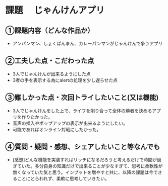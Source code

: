 # 課題　 じゃんけんアプリ

## ①課題内容（どんな作品か）
- アンパンマン、しょくぱんまん、カレーパンマンがじゃんけんで争うアプリ

## ②工夫した点・こだわった点
- 3人でじゃんけんが出来るようにした点
- 3者の手を表示する為にalertの処理を少し遅らせた点

## ③難しかった点・次回トライしたいこと(又は機能)
- 3人でじゃんけんをした上で、ライフを削り合って全体の勝者を決めるアプリを作りたかった。
- 音声の挿入やポップアップの表示が出来るようにしたい。
- 可能であればオンライン対戦にしたかった。

## ④質問・疑問・感想、シェアしたいこと等なんでも
- [感想]どんな機能を実装すればリッチになるだろうと考えるだけで時間が過ぎていた。多分自身の知識だけで出来ることが少なすぎて、思考に柔軟性が無くなっていた気と思う。インプットを増やすと共に、以降の課題は今できることにとらわれず、柔軟に思考していきたい。